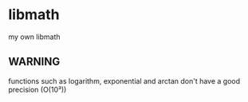 # libmath
my own libmath

## WARNING

functions such as logarithm, exponential and arctan don't have a good precision (O(10³))
